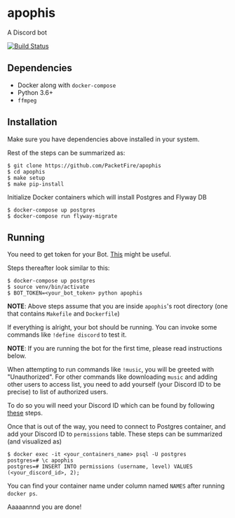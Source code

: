 # apophis
A Discord bot

[![Build Status](https://travis-ci.com/PacketFire/apophis.svg?branch=master)](https://travis-ci.com/PacketFire/apophis)

## Dependencies
* Docker along with `docker-compose`
* Python 3.6+
* `ffmpeg`

## Installation
Make sure you have dependencies above installed in your system.

Rest of the steps can be summarized as:
```shell
$ git clone https://github.com/PacketFire/apophis
$ cd apophis
$ make setup
$ make pip-install
```

Initialize Docker containers which will install Postgres and Flyway DB
```shell
$ docker-compose up postgres
$ docker-compose run flyway-migrate
```

## Running
You need to get token for your Bot. [This](https://discordpy.readthedocs.io/en/rewrite/discord.html) might be useful.

Steps thereafter look similar to this:
```shell
$ docker-compose up postgres
$ source venv/bin/activate
$ BOT_TOKEN=<your_bot_token> python apophis
```
**NOTE**: Above steps assume that you are inside `apophis`'s root directory (one that contains `Makefile` and `Dockerfile`)

If everything is alright, your bot should be running. You can invoke some commands like `!define discord` to test it.

**NOTE**: If you are running the bot for the first time, please read instructions below.

When attempting to run commands like `!music`, you will be greeted with "Unauthorized".
For other commands like downloading `music` and adding other users to access list, you need to add yourself (your Discord ID to be precise) to list of authorized users.

To do so you will need your Discord ID which can be found by following [these](https://support.discordapp.com/hc/en-us/articles/206346498-Where-can-I-find-my-User-Server-Message-ID-) steps.

Once that is out of the way, you need to connect to Postgres container, and add your Discord ID to `permissions` table. These steps can be summarized (and visualized as)
```shell
$ docker exec -it <your_containers_name> psql -U postgres
postgres=# \c apophis
postgres=# INSERT INTO permissions (username, level) VALUES (<your_discord_id>, 2);
```

You can find your container name under column named `NAMES` after running `docker ps`.

Aaaaannnd you are done!
